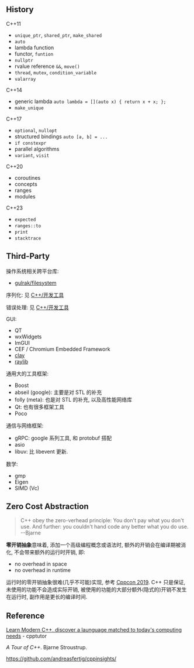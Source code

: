 ## History

C++11
- `unique_ptr`, `shared_ptr`, `make_shared`
- `auto`
- lambda function
- functor, `funtion`
- `nullptr`
- rvalue reference `&&`, `move()`
- `thread`, `mutex`, `condition_variable`
- `valarray`

C++14
- generic lambda `auto lambda = [](auto x) { return x + x; };`
- `make_unique`


C++17
- `optional`, `nullopt`
- structured bindings `auto [a, b] = ...`
- `if constexpr`
- parallel algorithms
- `variant`, `visit`

C++20
- coroutines
- concepts
- ranges
- modules

C++23
- `expected`
- `ranges::to`
- `print`
- `stacktrace`

## Third-Party

操作系统相关跨平台库:
- [gulrak/filesystem](https://github.com/gulrak/filesystem)

序列化: 见 [C++/开发工具](开发工具/ReadMe.md)

错误处理: 见 [C++/开发工具](开发工具/ReadMe.md)

GUI:
- QT 
- wxWidgets 
- ImGUI 
- CEF / Chromium Embedded Framework 
- [clay](https://github.com/nicbarker/clay)
- [raylib](https://github.com/raysan5/raylib)

通用大的工具框架:
- Boost 
- abseil (google): 主要是对 STL 的补充
- folly (meta): 也是对 STL 的补充, 以及高性能网络库
- Qt: 也有很多框架工具
- Poco 

通信与网络框架:
- gRPC: google 系列工具, 和 protobuf 搭配
- asio 
- libuv: 比 libevent 更新.

数学:
- gmp 
- Eigen
- SIMD (Vc)

## Zero Cost Abstraction

> C++ obey the zero-verhead principle: You don't pay what you don't use. And further: you couldn't hand code any better what you do use. --Bjarne

**零开销抽象**意味着, 添加一个高级编程概念或语法时, 额外的开销会在编译期被消化, 不会带来额外的运行时开销, 即:
- no overhead in space
- no overhead in runtime

运行时的零开销抽象很难(几乎不可能)实现, 参考 [Cppcon 2019](https://www.youtube.com/watch?v=rHIkrotSwcc). C++ 只是保证, 未使用的功能不会造成实际开销, 被使用的功能的大部分额外(隐式的)开销不发生在运行时, 副作用是更长的编译时间. 

## Reference

[Learn Modern C++, discover a launguage matched to today's computing needs](https://learnmoderncpp.com/) - cpptutor

*A Tour of C++*. Bjarne Stroustrup.

https://github.com/andreasfertig/cppinsights/
